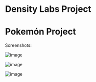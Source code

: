 # Density Labs Project

# Pokemón Project


Screenshots: 


![image](https://github.com/Diego-Fu/density-labs-pokemon-project/assets/11130657/d1a95645-b5c1-4994-bb36-d6fe63456c74)


![image](https://github.com/Diego-Fu/density-labs-pokemon-project/assets/11130657/981583e8-8473-4207-9538-0dcf28d35366)


![image](https://github.com/Diego-Fu/density-labs-pokemon-project/assets/11130657/d4db9bff-3d17-4b9e-ba9d-36122f1b1574)
